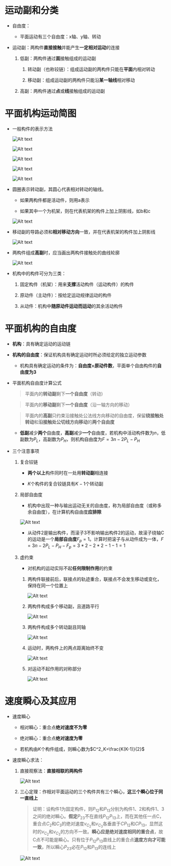 # 运动副和分类
* 自由度：
    * 平面运动有三个自由度：x轴、y轴、转动

* 运动副：两构件**直接接触**并能产生**一定相对运动**的连接
    1. 低副：两构件通过**面**接触组成的运动副
        1. 转动副（也称铰链）：组成运动副的两构件只能在**平面**内相对转动

        2. 移动副：组成运动副的两构件只能沿**某一轴线**相对移动

    2. 高副：两构件通过**点**或**线**接触组成的运动副

# 平面机构运动简图
* 一般构件的表示方法

    ![Alt text](image-696.png)

    ![Alt text](image-697.png)

    ![Alt text](image-698.png)

    ![Alt text](image-699.png)

    ![Alt text](image-700.png)

* 圆圈表示转动副，其圆心代表相对转动的轴线。
    * 如果两构件都是活动件，则用a表示

    * 如果其中一个为机架，则在代表机架的构件上加上阴影线，如b和c

    ![Alt text](image-376.png)

* 移动副的导路必须和**相对移动方向**一致，并在代表机架的构件加上阴影线

    ![Alt text](image-377.png)

* 两构件组成**高副**时，应当画出两构件接触处的曲线轮廓

    ![Alt text](image-378.png)

* 机构中的构件可分为三类：
    1. 固定构件（机架）：用来**支撑**活动构件（运动构件）的构件

    2. 原动件（主动件）：按给定运动规律运动的构件

    3. 从动件：机构中**随原动件运动而运动**的其余活动构件
    
# 平面机构的自由度
* **机构**：具有确定运动的运动链

* **机构的自由度**：保证机构具有确定运动时所必须给定的独立运动参数
    * 机构具有确定运动的条件为：**自由度=原动件数**，平面单个自由构件的**自由度为3**

* 平面机构自由度计算公式
    > 平面内的**转动副**剩下**一个自由度**（转动）

    > 平面内的**移动副**剩下**一个自由度**（沿一轴方向的移动）

    > 平面内的**高副**只约束沿接触处公法线方向移动的自由度，保留**绕接触处转动**和**沿接触处公切线方向移动**的**两个自由度**

    * **低副**减少**两个**自由度，**高副**减少**一个**自由度，若机构中活动构件数为$n$，低副数为$P_L$，高副数为$P_H$，则机构自由度为$F=3n-2P_L-P_H$

* 三个注意事项
    1. 复合铰链
        * **两个以上**构件同时在一处用**转动副**相连接

        * $K$个构件的复合铰链具有$K-1$个转动副

    2. 局部自由度
        * 机构中出现一种与输出运动无关的自由度，称为局部自由度（或称多余自由度），在计算机构自由度**应排除**

        ![Alt text](image-379.png)

        * 从动件2是输出构件，而滚子3不影响输出构件2的运动，故滚子绕轴C的运动是一个**局部自由度**$F_p = 1$。计算时把滚子与从动件成为一体，$F=3n-2P_L-P_H-F_p=3*2-2*2-1-1=1$

    3. 虚约束
        * 对机构的运动实际不起**任何限制作用**的约束

        1. 两构件联接前后，联接点的轨迹重合，联接点不会发生移动或变化，保持在同一个位置上

            ![Alt text](image-701.png)

        2. 两构件构成多个移动副，且道路平行

            ![Alt text](image-702.png)

        3. 两构件构成多个转动副且同轴

            ![Alt text](image-380.png)

        4. 运动时，两构件上的两点距离始终不变

            ![Alt text](image-703.png)

        5. 对运动不起作用的对称部分

            ![Alt text](image-704.png)

# 速度瞬心及其应用
* 速度瞬心
    * 相对瞬心：重合点**绝对速度不为零**

    * 绝对瞬心：重合点**绝对速度为零**

    * 若机构由$K$个构件组成，则瞬心数为$C^2_K=\frac{K(K-1)}{2}$
    
* 速度瞬心求法：
    1. 直接观察法：**直接相联的两构件**

        ![Alt text](image-381.png)

    2. 三心定理：作相对平面运动的三个构件共有三个瞬心，**这三个瞬心位于同一直线上**
        > 证明：设构件1为固定构件，则$P_{12}$和$P_{13}$分别为构件1、2和构件1、3之间的绝对瞬心。**假定**$P_{23}$不在直线$P_{12}P_{13}$上，而在其他任一点C，重合点$C_2$和$C_3$的绝对速度$v_{C_2}$和$v_{C_3}$各垂直于$CP_{12}$和$CP_{13}$，显然这时的$v_{C_2}$和$v_{C_3}$的方向不一致。**瞬心应是绝对速度相同的重合点**，故C点不可能是瞬心。只有位于$P_{12}P_{13}$直线上的重合点**速度方向才可能一致**，所以瞬心$P_{23}$必在$P_{12}$和$P_{13}$的连线上

        ![Alt text](image-382.png)

